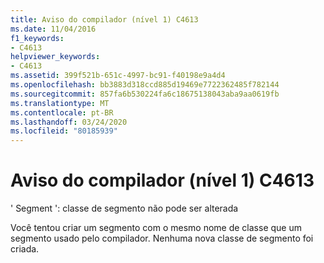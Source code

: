 ```yaml
---
title: Aviso do compilador (nível 1) C4613
ms.date: 11/04/2016
f1_keywords:
- C4613
helpviewer_keywords:
- C4613
ms.assetid: 399f521b-651c-4997-bc91-f40198e9a4d4
ms.openlocfilehash: bb3883d318ccd885d19469e7722362485f782144
ms.sourcegitcommit: 857fa6b530224fa6c18675138043aba9aa0619fb
ms.translationtype: MT
ms.contentlocale: pt-BR
ms.lasthandoff: 03/24/2020
ms.locfileid: "80185939"
---
```

# <a name="compiler-warning-level-1-c4613"></a>Aviso do compilador (nível 1) C4613

' Segment ': classe de segmento não pode ser alterada

Você tentou criar um segmento com o mesmo nome de classe que um segmento usado pelo compilador. Nenhuma nova classe de segmento foi criada.
